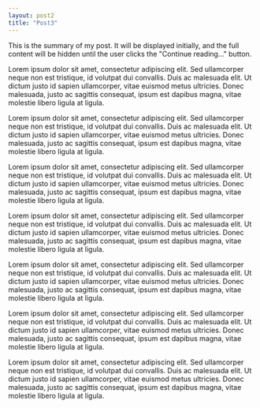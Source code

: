 ```yaml
---
layout: post2
title: "Post3"
---
```


This is the summary of my post. It will be displayed initially, and the full content will be hidden until the user clicks the "Continue reading..." button.

<!--more-->

Lorem ipsum dolor sit amet, consectetur adipiscing elit. Sed ullamcorper neque non est tristique, id volutpat dui convallis. Duis ac malesuada elit. Ut dictum justo id sapien ullamcorper, vitae euismod metus ultricies. Donec malesuada, justo ac sagittis consequat, ipsum est dapibus magna, vitae molestie libero ligula at ligula.

Lorem ipsum dolor sit amet, consectetur adipiscing elit. Sed ullamcorper neque non est tristique, id volutpat dui convallis. Duis ac malesuada elit. Ut dictum justo id sapien ullamcorper, vitae euismod metus ultricies. Donec malesuada, justo ac sagittis consequat, ipsum est dapibus magna, vitae molestie libero ligula at ligula.

Lorem ipsum dolor sit amet, consectetur adipiscing elit. Sed ullamcorper neque non est tristique, id volutpat dui convallis. Duis ac malesuada elit. Ut dictum justo id sapien ullamcorper, vitae euismod metus ultricies. Donec malesuada, justo ac sagittis consequat, ipsum est dapibus magna, vitae molestie libero ligula at ligula.

Lorem ipsum dolor sit amet, consectetur adipiscing elit. Sed ullamcorper neque non est tristique, id volutpat dui convallis. Duis ac malesuada elit. Ut dictum justo id sapien ullamcorper, vitae euismod metus ultricies. Donec malesuada, justo ac sagittis consequat, ipsum est dapibus magna, vitae molestie libero ligula at ligula.

Lorem ipsum dolor sit amet, consectetur adipiscing elit. Sed ullamcorper neque non est tristique, id volutpat dui convallis. Duis ac malesuada elit. Ut dictum justo id sapien ullamcorper, vitae euismod metus ultricies. Donec malesuada, justo ac sagittis consequat, ipsum est dapibus magna, vitae molestie libero ligula at ligula.

Lorem ipsum dolor sit amet, consectetur adipiscing elit. Sed ullamcorper neque non est tristique, id volutpat dui convallis. Duis ac malesuada elit. Ut dictum justo id sapien ullamcorper, vitae euismod metus ultricies. Donec malesuada, justo ac sagittis consequat, ipsum est dapibus magna, vitae molestie libero ligula at ligula.

Lorem ipsum dolor sit amet, consectetur adipiscing elit. Sed ullamcorper neque non est tristique, id volutpat dui convallis. Duis ac malesuada elit. Ut dictum justo id sapien ullamcorper, vitae euismod metus ultricies. Donec malesuada, justo ac sagittis consequat, ipsum est dapibus magna, vitae molestie libero ligula at ligula.
